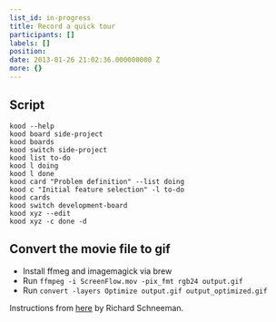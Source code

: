 ```yaml
---
list_id: in-progress
title: Record a quick tour
participants: []
labels: []
position: 
date: 2013-01-26 21:02:36.000000000 Z
more: {}
---
```


## Script

    kood --help
    kood board side-project
    kood boards
    kood switch side-project
    kood list to-do
    kood l doing
    kood l done
    kood card "Problem definition" --list doing
    kood c "Initial feature selection" -l to-do
    kood cards
    kood switch development-board
    kood xyz --edit
    kood xyz -c done -d

## Convert the movie file to gif

* Install ffmeg and imagemagick via brew
* Run `ffmpeg -i ScreenFlow.mov -pix_fmt rgb24 output.gif`
* Run `convert -layers Optimize output.gif output_optimized.gif`

Instructions from [here](http://goo.gl/S6sJi) by Richard Schneeman.

